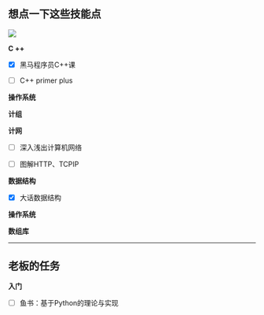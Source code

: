 ## 想点一下这些技能点


![](http://pic.shixiaocaia.fun/202207060805521.png)

**C ++**

- [x] 黑马程序员C++课

- [ ] C++ primer plus

**操作系统**

**计组**

**计网**

- [ ] 深入浅出计算机网络

- [ ] 图解HTTP、TCPIP

**数据结构**

- [x] 大话数据结构

**操作系统**

**数组库**

---

## 老板的任务

**入门**

- [ ] 鱼书：基于Python的理论与实现